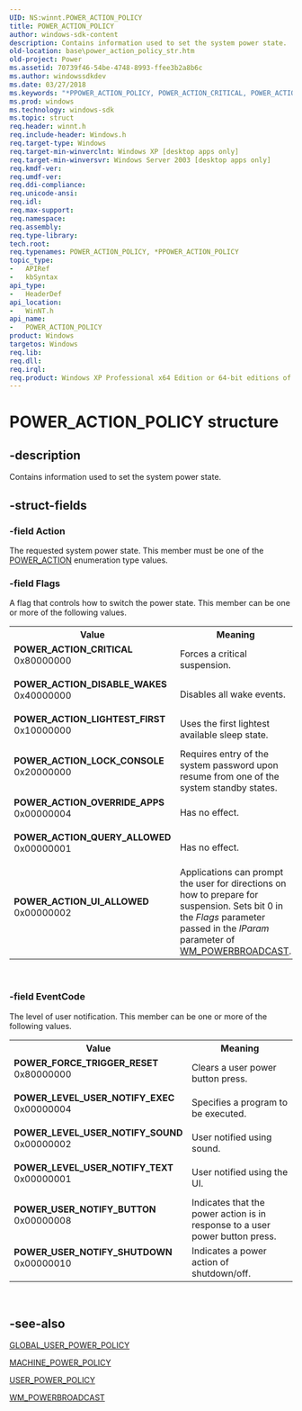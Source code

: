 ```yaml
---
UID: NS:winnt.POWER_ACTION_POLICY
title: POWER_ACTION_POLICY
author: windows-sdk-content
description: Contains information used to set the system power state.
old-location: base\power_action_policy_str.htm
old-project: Power
ms.assetid: 70739f46-54be-4748-8993-ffee3b2a8b6c
ms.author: windowssdkdev
ms.date: 03/27/2018
ms.keywords: "*PPOWER_ACTION_POLICY, POWER_ACTION_CRITICAL, POWER_ACTION_DISABLE_WAKES, POWER_ACTION_LIGHTEST_FIRST, POWER_ACTION_LOCK_CONSOLE, POWER_ACTION_OVERRIDE_APPS, POWER_ACTION_POLICY, POWER_ACTION_POLICY structure, POWER_ACTION_QUERY_ALLOWED, POWER_ACTION_UI_ALLOWED, POWER_FORCE_TRIGGER_RESET, POWER_LEVEL_USER_NOTIFY_EXEC, POWER_LEVEL_USER_NOTIFY_SOUND, POWER_LEVEL_USER_NOTIFY_TEXT, POWER_USER_NOTIFY_BUTTON, POWER_USER_NOTIFY_SHUTDOWN, PPOWER_ACTION_POLICY, PPOWER_ACTION_POLICY structure pointer, _win32_power_action_policy_str, base.power_action_policy_str, winnt/POWER_ACTION_POLICY, winnt/PPOWER_ACTION_POLICY"
ms.prod: windows
ms.technology: windows-sdk
ms.topic: struct
req.header: winnt.h
req.include-header: Windows.h
req.target-type: Windows
req.target-min-winverclnt: Windows XP [desktop apps only]
req.target-min-winversvr: Windows Server 2003 [desktop apps only]
req.kmdf-ver: 
req.umdf-ver: 
req.ddi-compliance: 
req.unicode-ansi: 
req.idl: 
req.max-support: 
req.namespace: 
req.assembly: 
req.type-library: 
tech.root: 
req.typenames: POWER_ACTION_POLICY, *PPOWER_ACTION_POLICY
topic_type:
-	APIRef
-	kbSyntax
api_type:
-	HeaderDef
api_location:
-	WinNT.h
api_name:
-	POWER_ACTION_POLICY
product: Windows
targetos: Windows
req.lib: 
req.dll: 
req.irql: 
req.product: Windows XP Professional x64 Edition or 64-bit editions of     Windows Server 2003
---
```


# POWER_ACTION_POLICY structure


## -description


Contains information used to set the system power state.


## -struct-fields




### -field Action

The requested system power state. This member must be one of the 
      <a href="https://msdn.microsoft.com/library/windows/hardware/ff560459">POWER_ACTION</a> enumeration type values.


### -field Flags

A flag that controls how to switch the power state. This member can be one or more of the following 
      values.

<table>
<tr>
<th>Value</th>
<th>Meaning</th>
</tr>
<tr>
<td width="40%"><a id="POWER_ACTION_CRITICAL"></a><a id="power_action_critical"></a><dl>
<dt><b>POWER_ACTION_CRITICAL</b></dt>
<dt>0x80000000</dt>
</dl>
</td>
<td width="60%">
Forces a critical suspension.

</td>
</tr>
<tr>
<td width="40%"><a id="POWER_ACTION_DISABLE_WAKES"></a><a id="power_action_disable_wakes"></a><dl>
<dt><b>POWER_ACTION_DISABLE_WAKES</b></dt>
<dt>0x40000000</dt>
</dl>
</td>
<td width="60%">
Disables all wake events.

</td>
</tr>
<tr>
<td width="40%"><a id="POWER_ACTION_LIGHTEST_FIRST"></a><a id="power_action_lightest_first"></a><dl>
<dt><b>POWER_ACTION_LIGHTEST_FIRST</b></dt>
<dt>0x10000000</dt>
</dl>
</td>
<td width="60%">
Uses the first lightest available sleep state.

</td>
</tr>
<tr>
<td width="40%"><a id="POWER_ACTION_LOCK_CONSOLE"></a><a id="power_action_lock_console"></a><dl>
<dt><b>POWER_ACTION_LOCK_CONSOLE</b></dt>
<dt>0x20000000</dt>
</dl>
</td>
<td width="60%">
Requires entry of the system password upon resume from one of the system standby states.

</td>
</tr>
<tr>
<td width="40%"><a id="POWER_ACTION_OVERRIDE_APPS"></a><a id="power_action_override_apps"></a><dl>
<dt><b>POWER_ACTION_OVERRIDE_APPS</b></dt>
<dt>0x00000004</dt>
</dl>
</td>
<td width="60%">
Has no effect.
        
       

</td>
</tr>
<tr>
<td width="40%"><a id="POWER_ACTION_QUERY_ALLOWED"></a><a id="power_action_query_allowed"></a><dl>
<dt><b>POWER_ACTION_QUERY_ALLOWED</b></dt>
<dt>0x00000001</dt>
</dl>
</td>
<td width="60%">
Has no effect.
        
       

</td>
</tr>
<tr>
<td width="40%"><a id="POWER_ACTION_UI_ALLOWED"></a><a id="power_action_ui_allowed"></a><dl>
<dt><b>POWER_ACTION_UI_ALLOWED</b></dt>
<dt>0x00000002</dt>
</dl>
</td>
<td width="60%">
Applications can prompt the user for directions on how to prepare for suspension. Sets bit 0 in the 
        <i>Flags</i> parameter passed in the <i>lParam</i> parameter of 
        <a href="https://msdn.microsoft.com/46452909-ac0e-4c06-8542-0b94d00e6556">WM_POWERBROADCAST</a>.

</td>
</tr>
</table>
 


### -field EventCode

The level of user notification. This member can be one or more of the following values.

<table>
<tr>
<th>Value</th>
<th>Meaning</th>
</tr>
<tr>
<td width="40%"><a id="POWER_FORCE_TRIGGER_RESET"></a><a id="power_force_trigger_reset"></a><dl>
<dt><b>POWER_FORCE_TRIGGER_RESET</b></dt>
<dt>0x80000000</dt>
</dl>
</td>
<td width="60%">
Clears a user power button press.

</td>
</tr>
<tr>
<td width="40%"><a id="POWER_LEVEL_USER_NOTIFY_EXEC"></a><a id="power_level_user_notify_exec"></a><dl>
<dt><b>POWER_LEVEL_USER_NOTIFY_EXEC</b></dt>
<dt>0x00000004</dt>
</dl>
</td>
<td width="60%">
Specifies a program to be executed.

</td>
</tr>
<tr>
<td width="40%"><a id="POWER_LEVEL_USER_NOTIFY_SOUND"></a><a id="power_level_user_notify_sound"></a><dl>
<dt><b>POWER_LEVEL_USER_NOTIFY_SOUND</b></dt>
<dt>0x00000002</dt>
</dl>
</td>
<td width="60%">
User notified using sound.

</td>
</tr>
<tr>
<td width="40%"><a id="POWER_LEVEL_USER_NOTIFY_TEXT"></a><a id="power_level_user_notify_text"></a><dl>
<dt><b>POWER_LEVEL_USER_NOTIFY_TEXT</b></dt>
<dt>0x00000001</dt>
</dl>
</td>
<td width="60%">
User notified using the UI.

</td>
</tr>
<tr>
<td width="40%"><a id="POWER_USER_NOTIFY_BUTTON"></a><a id="power_user_notify_button"></a><dl>
<dt><b>POWER_USER_NOTIFY_BUTTON</b></dt>
<dt>0x00000008</dt>
</dl>
</td>
<td width="60%">
Indicates that the power action is in response to a user power button press.

</td>
</tr>
<tr>
<td width="40%"><a id="POWER_USER_NOTIFY_SHUTDOWN"></a><a id="power_user_notify_shutdown"></a><dl>
<dt><b>POWER_USER_NOTIFY_SHUTDOWN</b></dt>
<dt>0x00000010</dt>
</dl>
</td>
<td width="60%">
Indicates a power action of shutdown/off.

</td>
</tr>
</table>
 


## -see-also




<a href="https://msdn.microsoft.com/0e89ae66-a889-4929-b028-125fcef5c89c">GLOBAL_USER_POWER_POLICY</a>



<a href="https://msdn.microsoft.com/41dca573-a73d-430c-9bd3-083e72aecbdc">MACHINE_POWER_POLICY</a>



<a href="https://msdn.microsoft.com/616c45f6-ec80-42d9-a485-e9e778f2b971">USER_POWER_POLICY</a>



<a href="https://msdn.microsoft.com/46452909-ac0e-4c06-8542-0b94d00e6556">WM_POWERBROADCAST</a>
 

 

